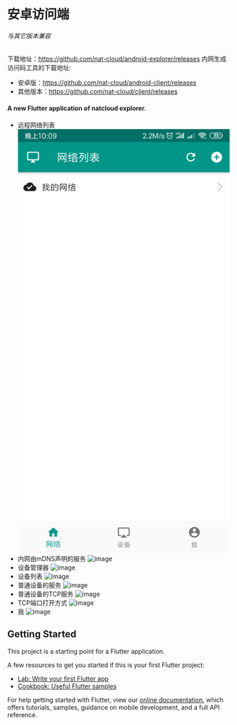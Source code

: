 # 安卓访问端
###### 与其它版本兼容
下载地址：https://github.com/nat-cloud/android-explorer/releases
内网生成访问码工具的下载地址:  
  * 安卓版：https://github.com/nat-cloud/android-client/releases  
  * 其他版本：https://github.com/nat-cloud/client/releases  
#### A new Flutter application of natcloud explorer.  
  * 远程网络列表
![image](./screen/远程网络列表.png?raw=true)
  * 内网由mDNS声明的服务
![image](https://github.com/nat-cloud/android-explorer/blob/IoT/screen/内网由mDNS声明的服务.png?raw=true)
  * 设备管理器
![image](https://github.com/nat-cloud/android-explorer/blob/IoT/screen/设备管理器.png?raw=true)
  * 设备列表
![image](https://github.com/nat-cloud/android-explorer/blob/IoT/screen/设备列表.png?raw=true)
  * 普通设备的服务
![image](https://github.com/nat-cloud/android-explorer/blob/IoT/screen/普通设备的服务.png?raw=true)
  * 普通设备的TCP服务
![image](https://github.com/nat-cloud/android-explorer/blob/IoT/screen/普通设备的TCP服务.png?raw=true)
  * TCP端口打开方式
![image](https://github.com/nat-cloud/android-explorer/blob/IoT/screen/TCP端口打开方式.png?raw=true)
  * 我
![image](https://github.com/nat-cloud/android-explorer/blob/IoT/screen/我.png?raw=true)

## Getting Started

This project is a starting point for a Flutter application.

A few resources to get you started if this is your first Flutter project:

- [Lab: Write your first Flutter app](https://flutter.io/docs/get-started/codelab)
- [Cookbook: Useful Flutter samples](https://flutter.io/docs/cookbook)

For help getting started with Flutter, view our 
[online documentation](https://flutter.io/docs), which offers tutorials, 
samples, guidance on mobile development, and a full API reference.
